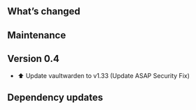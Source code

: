 ## What’s changed

## Maintenance

## Version 0.4

- ⬆️ Update vaultwarden to v1.33 (Update ASAP Security Fix)

## Dependency updates



